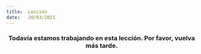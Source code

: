 ```yaml
---
title:  Lección
date:   20/03/2021
---
```


### <center>Todavía estamos trabajando en esta lección. Por favor, vuelva más tarde.</center>